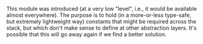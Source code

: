 This module was introduced (at a very low "level", i.e., it would be available almost everywhere).
The purpose is to hold (in a more-or-less type-safe, but extremely lightweight way) constants that might be required across the stack, but which don't make sense to define at other abstraction layers.
It's possible that this will go away again if we find a better solution.